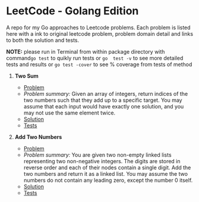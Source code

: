 # LeetCode - Golang Edition

A repo for my Go approaches to Leetcode problems. Each problem is listed here with a ink to original leetcode 
problem, problem domain detail and links to both the solution and tests.

**NOTE:** please run in Terminal from within package directory with command`go test` to quikly run tests or `go 
    test -v` to see more detailed tests and results or `go test -cover` to see % coverage from tests of method

1. **Two Sum**
    * [Problem](https://leetcode.com/problems/two-sum/)
    * *Problem summary:* Given an array of integers, return indices of the two numbers such that they add up to a 
    specific target. You may assume that each input would have exactly one solution, and you may not use the same element twice.
    * [Solution](./src/awesomeProject/twoSum/twosum.go)
    * [Tests](twoSum/twosum_test.go) 
    
2. **Add Two Numbers**
    * [Problem](https://leetcode.com/problems/add-two-numbers/)
    * *Problem summary:* You are given two non-empty linked lists representing two non-negative integers. The digits 
    are stored in reverse order and each of their nodes contain a single digit. Add the two numbers and return it as 
    a linked list. You may assume the two numbers do not contain any leading zero, except the number 0 itself.
    * [Solution](addTwoNumbers/addtwonum.go)
    * [Tests](addTwoNumbers/addtwonum_test.go) 
      
